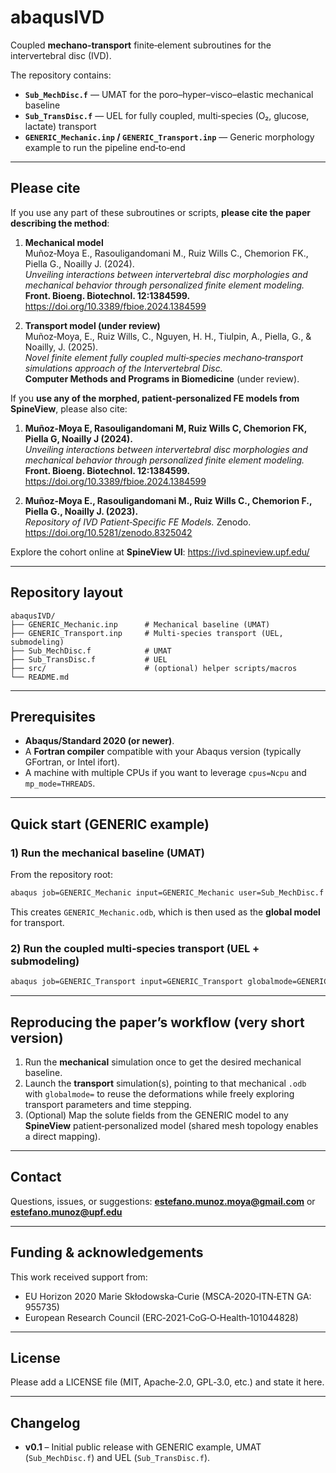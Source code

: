 # abaqusIVD

Coupled **mechano‑transport** finite‑element subroutines for the intervertebral disc (IVD).

The repository contains:

- **`Sub_MechDisc.f`** — UMAT for the poro–hyper–visco–elastic mechanical baseline  
- **`Sub_TransDisc.f`** — UEL for fully coupled, multi‑species (O₂, glucose, lactate) transport  
- **`GENERIC_Mechanic.inp` / `GENERIC_Transport.inp`** — Generic morphology example to run the pipeline end‑to‑end

---

## Please cite

If you use any part of these subroutines or scripts, **please cite the paper describing the method**:

1. **Mechanical model**  
   Muñoz‑Moya E., Rasouligandomani M., Ruiz Wills C., Chemorion FK., Piella G., Noailly J. (2024).  
   *Unveiling interactions between intervertebral disc morphologies and mechanical behavior through personalized finite element modeling.*  
   **Front. Bioeng. Biotechnol. 12:1384599.** https://doi.org/10.3389/fbioe.2024.1384599

2. **Transport model (under review)**  
   Muñoz‑Moya, E., Ruiz Wills, C., Nguyen, H. H., Tiulpin, A., Piella, G., & Noailly, J. (2025).  
   *Novel finite element fully coupled multi‑species mechano‑transport simulations approach of the Intervertebral Disc.*  
   **Computer Methods and Programs in Biomedicine** (under review).

If you **use any of the morphed, patient‑personalized FE models from SpineView**, please also cite:

1. **Muñoz‑Moya E, Rasouligandomani M, Ruiz Wills C, Chemorion FK, Piella G, Noailly J (2024).**  
   *Unveiling interactions between intervertebral disc morphologies and mechanical behavior through personalized finite element modeling.*  
   **Front. Bioeng. Biotechnol. 12:1384599.** https://doi.org/10.3389/fbioe.2024.1384599

2. **Muñoz‑Moya E., Rasouligandomani M., Ruiz Wills C., Chemorion F., Piella G., Noailly J. (2023).**  
   *Repository of IVD Patient‑Specific FE Models.* Zenodo. https://doi.org/10.5281/zenodo.8325042

Explore the cohort online at **SpineView UI**: <https://ivd.spineview.upf.edu/>

---

## Repository layout

```
abaqusIVD/
├── GENERIC_Mechanic.inp      # Mechanical baseline (UMAT)
├── GENERIC_Transport.inp     # Multi-species transport (UEL, submodeling)
├── Sub_MechDisc.f            # UMAT
├── Sub_TransDisc.f           # UEL
├── src/                      # (optional) helper scripts/macros
└── README.md
```

---

## Prerequisites

- **Abaqus/Standard 2020 (or newer)**.
- A **Fortran compiler** compatible with your Abaqus version (typically GFortran, or Intel ifort).
- A machine with multiple CPUs if you want to leverage `cpus=Ncpu` and `mp_mode=THREADS`.

---

## Quick start (GENERIC example)

### 1) Run the mechanical baseline (UMAT)

From the repository root:

```bash
abaqus job=GENERIC_Mechanic input=GENERIC_Mechanic user=Sub_MechDisc.f cpus=Ncpu mp_mode=THREADS interactive
```

This creates `GENERIC_Mechanic.odb`, which is then used as the **global model** for transport.

### 2) Run the coupled multi‑species transport (UEL + submodeling)

```bash
abaqus job=GENERIC_Transport input=GENERIC_Transport globalmode=GENERIC_Mechanic.odb user=Sub_TransDisc.f cpus=Ncpu mp_mode=THREADS interactive
```

---

## Reproducing the paper’s workflow (very short version)

1. Run the **mechanical** simulation once to get the desired mechanical baseline.  
2. Launch the **transport** simulation(s), pointing to that mechanical `.odb` with `globalmode=` to reuse the deformations while freely exploring transport parameters and time stepping.  
3. (Optional) Map the solute fields from the GENERIC model to any **SpineView** patient‑personalized model (shared mesh topology enables a direct mapping).

---

## Contact

Questions, issues, or suggestions: **estefano.munoz.moya@gmail.com** or **estefano.munoz@upf.edu**

---

## Funding & acknowledgements

This work received support from:
- EU Horizon 2020 Marie Skłodowska‑Curie (MSCA‑2020‑ITN‑ETN GA: 955735)  
- European Research Council (ERC‑2021‑CoG‑O‑Health‑101044828)  

---

## License

Please add a LICENSE file (MIT, Apache‑2.0, GPL‑3.0, etc.) and state it here.

---

## Changelog

- **v0.1** – Initial public release with GENERIC example, UMAT (`Sub_MechDisc.f`) and UEL (`Sub_TransDisc.f`).

